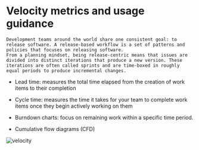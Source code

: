 # Velocity metrics and usage guidance

```
Development teams around the world share one consistent goal: to release software. A release-based workflow is a set of patterns and policies that focuses on releasing software.
From a planning mindset, being release-centric means that issues are divided into distinct iterations that produce a new version. These iterations are often called sprints and are time-boxed in roughly equal periods to produce incremental changes.
```

* Lead time: measures the total time elapsed from the creation of work items to their completion
* Cycle time: measures the time it takes for your team to complete work items once they begin actively working on them
* Burndown charts: focus on remaining work within a specific time period.


* Cumulative flow diagrams (CFD)


![velocity](https://github.com/dejanu/az104/blob/main/src/velocity.png)